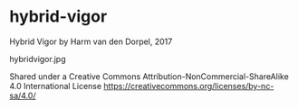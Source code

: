 # hybrid-vigor
Hybrid Vigor by Harm van den Dorpel, 2017

hybridvigor.jpg

[screenshot]: http://hybrid.vigor.bio/ "screenshot"



Shared under a Creative Commons Attribution-NonCommercial-ShareAlike 4.0 International License
https://creativecommons.org/licenses/by-nc-sa/4.0/
